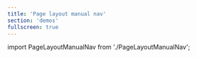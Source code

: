 ```yaml
---
title: 'Page layout manual nav'
section: 'demos'
fullscreen: true
---
```


import PageLayoutManualNav from './PageLayoutManualNav';

<PageLayoutManualNav />
